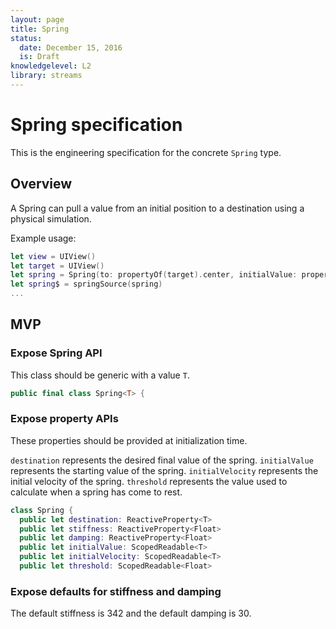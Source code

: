 ```yaml
---
layout: page
title: Spring
status:
  date: December 15, 2016
  is: Draft
knowledgelevel: L2
library: streams
---
```


# Spring specification

This is the engineering specification for the concrete `Spring` type.

## Overview

A Spring can pull a value from an initial position to a destination using a physical simulation.

Example usage:

```swift
let view = UIView()
let target = UIView()
let spring = Spring(to: propertyOf(target).center, initialValue: propertyOf(view).center)
let spring$ = springSource(spring)
...
```

## MVP

### Expose Spring API

This class should be generic with a value `T`.

```swift
public final class Spring<T> {
```

### Expose property APIs

These properties should be provided at initialization time.

`destination` represents the desired final value of the spring. `initialValue` represents the
starting value of the spring. `initialVelocity` represents the initial velocity of the spring.
`threshold` represents the value used to calculate when a spring has come to rest.

```swift
class Spring {
  public let destination: ReactiveProperty<T>
  public let stiffness: ReactiveProperty<Float>
  public let damping: ReactiveProperty<Float>
  public let initialValue: ScopedReadable<T>
  public let initialVelocity: ScopedReadable<T>
  public let threshold: ScopedReadable<Float>
```

### Expose defaults for stiffness and damping

The default stiffness is 342 and the default damping is 30.
